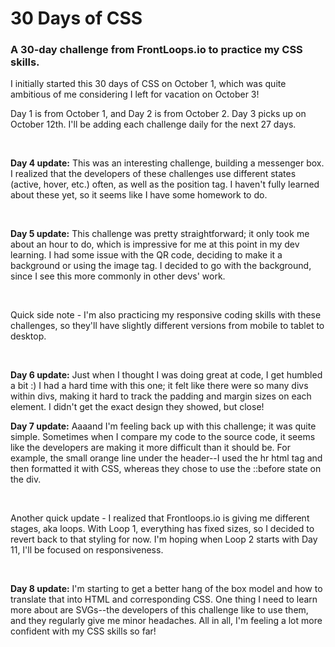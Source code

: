 <h1>30 Days of CSS</h1>
<h3>A 30-day challenge from FrontLoops.io to practice my CSS skills.</h3>
<p>I initially started this 30 days of CSS on October 1, which was quite ambitious of me considering I left for vacation on October 3!</p>
<p>Day 1 is from October 1, and Day 2 is from October 2. Day 3 picks up on October 12th. I'll be adding each challenge daily for the next 27 days.</p>
<br>
<p><strong>Day 4 update:</strong> This was an interesting challenge, building a messenger box. I realized that the developers of these challenges use different states (active, hover, etc.) often, as well as the position tag. I haven't fully learned about these yet, so it seems like I have some homework to do.</p>
<br>
<p><strong>Day 5 update:</strong> This challenge was pretty straightforward; it only took me about an hour to do, which is impressive for me at this point in my dev learning. I had some issue with the QR code, deciding to make it a background or using the image tag. I decided to go with the background, since I see this more commonly in other devs' work.</p>
<br>
<p>Quick side note - I'm also practicing my responsive coding skills with these challenges, so they'll have slightly different versions from mobile to tablet to desktop.</p>
<br>
<p><strong>Day 6 update:</strong> Just when I thought I was doing great at code, I get humbled a bit :) I had a hard time with this one; it felt like there were so many divs within divs, making it hard to track the padding and margin sizes on each element. I didn't get the exact design they showed, but close!</p>
<p><strong>Day 7 update:</strong> Aaaand I'm feeling back up with this challenge; it was quite simple. Sometimes when I compare my code to the source code, it seems like the developers are making it more difficult than it should be. For example, the small orange line under the header--I used the hr html tag and then formatted it with CSS, whereas they chose to use the ::before state on the div.</p>
<br>
<p>Another quick update - I realized that Frontloops.io is giving me different stages, aka loops. With Loop 1, everything has fixed sizes, so I decided to revert back to that styling for now. I'm hoping when Loop 2 starts with Day 11, I'll be focused on responsiveness.</p>
<br>
<p><strong>Day 8 update:</strong> I'm starting to get a better hang of the box model and how to translate that into HTML and corresponding CSS. One thing I need to learn more about are SVGs--the developers of this challenge like to use them, and they regularly give me minor headaches. All in all, I'm feeling a lot more confident with my CSS skills so far!</p>
